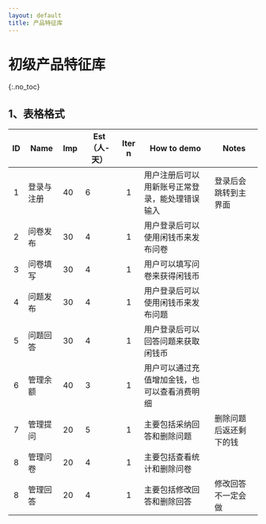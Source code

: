 ```yaml
---
layout: default
title: 产品特征库
---
```


# 初级产品特征库
{:.no_toc}


## 1、表格格式

| ID | Name  | Imp | Est（人-天） | Iter n |How to demo | Notes |
|:--:| ------- | ------ | ------ |:--:| ------ | ------ |
| 1 | 登录与注册 | 40 | 6 | 1 | 用户注册后可以用新账号正常登录，能处理错误输入 | 登录后会跳转到主界面 |
| 2 | 问卷发布 | 30 | 4 | 1 | 用户登录后可以使用闲钱币来发布问卷 |  |
| 3 | 问卷填写 | 30 | 4 | 1 | 用户可以填写问卷来获得闲钱币 | |
| 4 | 问题发布 | 30 | 4 | 1 | 用户登录后可以使用闲钱币来发布问题| |
| 5 | 问题回答 | 30 | 4 | 1 | 用户登录后可以回答问题来获取闲钱币| |
| 6 | 管理余额 | 40 | 3 | 1 | 用户可以通过充值增加金钱，也可以查看消费明细| |
| 7 | 管理提问 | 20 | 5 | 1 | 主要包括采纳回答和删除问题| 删除问题后返还剩下的钱|
| 8 | 管理问卷 | 20 | 4 | 1 | 主要包括查看统计和删除问卷| |
| 8 | 管理回答 | 20 | 4 | 1 | 主要包括修改回答和删除回答| 修改回答不一定会做|

